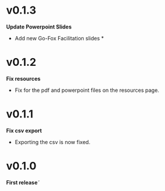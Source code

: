 # v0.1.3

**Update Powerpoint Slides**

* Add new Go-Fox Facilitation slides *


# v0.1.2

**Fix resources**

* Fix for the pdf and powerpoint files on the resources page.

# v0.1.1

**Fix csv export**

* Exporting the csv is now fixed.

# v0.1.0

**First release**˜
